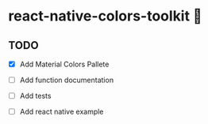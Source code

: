 # react-native-colors-toolkit 🎨

## TODO

 - [x] Add Material Colors Pallete
 - [ ] Add function documentation
 - [ ] Add tests
 - [ ] Add react native example

